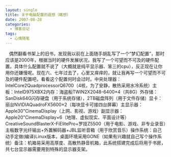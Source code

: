 ```yaml
---
layout: single
title: 关于电脑配置的遐想（瞎想）
date: 2007-08-28
categories:
  - 博客日记
tags:
  - 心情随笔
---
```


&nbsp;&nbsp;&nbsp;偶然翻看书架上的旧书，发现我以前在上面随手胡乱写了一个“梦幻配置”，那时应该是2000年，根据当时的硬件发展状况，我写了一个可望而不可及的硬件配置。具体什么配置就不说了（大概就是纯平显示器、笨三的cpu），反正现在让你用你还嫌慢呢。现在六、七年过去了，心里又痒痒的，就让我再写一个可望而不可及的硬件配置吧，看看这个配置何时会过时。中央处理器：IntelCore2QuadprocessorQ6700（4核，为了安静，散热采用水冷系统）主板：IntelD975XBX2内存：海盗船TWIN2X2048-6400&times;4（共8G）外存储：SanDisk64G闪存硬盘（用于系统存储），2TB磁盘阵列（用于文件存储）显卡：丽台NVIDIAQuadroFX5600&times;2（每块显卡可接四台屏幕）主显示器：Apple30\"CinemaDisplay（上网、影视、游戏）副显示器：Apple20\"CinemaDisplay&times;6（地理、虚拟现实、平面设计等）CreativeSoundBlasterX-FiElitePro+罗技Z5500（用于电影、游戏、非专业录音）主板数字光纤输出+外置解码器+JBL监听音箱（用于欣赏音乐）操作系统：自己动手定做(编译)Linux版本，桌面环境采用GONE（如果有兴趣就自己写个操作系统）备注：机箱易采用高厚度、高散热静音机箱，此系统搭建完成后将用于书房，共七台显示器需要用到特殊的显示器支架。
